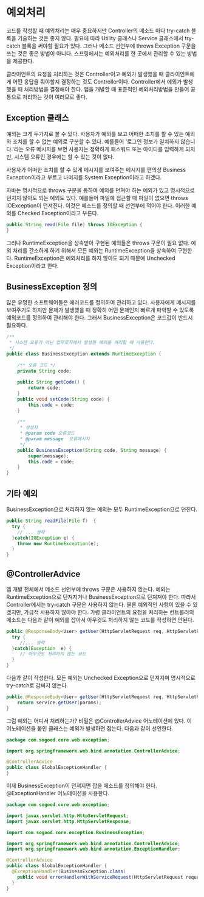# 예외처리

코드를 작성할 때 예외처리는 매우 중요하지만 Controller의 메소드 마다 try-catch 블록을 기술하는 것은 좋지 않다. 필요에 따라 Utility 클래스나 Service 클래스에서 try-catch 블록을 써야할 필요가 있다. 그러나 메소드 선언부에 throws Exception 구문을 쓰는 것은 좋은 방법이 아니다. 스프링에서는 예외처리를 한 곳에서 관리할 수 있는 방법을 제공한다.

클라이언트의 요청을 처리하는 것은 Controller이고 예외가 발생했을 때 클라이언트에게 어떤 응답을 줘야할지 결정하는 것도 Controller이다. Controller에서 에외가 발생했을 때 처리방법을 결정해야 한다. 앱을 개발할 때 표준적인 예외처리방법을 만들어 공통으로 처리하는 것이 여러모로 좋다.

## Exception 클래스

예외는 크게 두가지로 볼 수 있다. 사용자가 예외를 보고 어떠한 조치를 할 수 있는 예외와 조치를 할 수 없는 예외로 구분할 수 있다. 예를들어 '로그인 정보가 일치하지 않습니다.'라는 오류 메시지를 보면 사용자는 정확하게 패스워드 또는 아이디를 입력하게 되지만, 시스템 오류인 경우에는 할 수 있는 것이 없다.

사용자가 어떠한 조치를 할 수 있게 메시지를 보여주는 메시지를 편의상 Business Exception이라고 부르고 나머지를 System Exception이라고 하겠다.

자바는 명시적으로 throws 구문을 통하여 예외를 던져야 하는 예외가 있고 명시적으로 던지지 않아도 되는 예외도 있다. 예를들어 파일에 접근할 때 파일이 없으면 throws IOException이 던져진다. 이것은 메소드를 정의할 때 선언부에 적어야 한다. 이러한 예외를 Checked Exception이라고 부른다.

```java
public String read(File file) throws IOException {
}
```

그러나 RuntimeException을 상속받아 구현된 예외들은 throws 구문이 필요 없다. 예외 처리를 간소하게 하기 위해서 모든 예외는 RuntimeException을 상속하여 구현한다. RuntimeException은 예외처리를 하지 않아도 되기 때문에 Unchecked Exception이라고 한다.

## BusinessException 정의

많은 유명한 소프트웨어들은 에러코드를 정의하여 관리하고 있다. 사용자에게 메시지를 보여주기도 하지만 문제가 발생했을 때 정확히 어떤 문제인지 빠르게 파악할 수 있도록 예외코드를 정의하여 관리해야 한다. 그래서 BusinessException은 코드값이 반드시 필요하다.

```java
/**
 * 시스템 오류가 아닌 업무로직에서 발생한 예외를 처리할 때 사용한다. 
 */
public class BusinessException extends RuntimeException {
	
	/** 오류 코드 */
	private String code;
	
	public String getCode() {
		return code;
	}
	public void setCode(String code) {
		this.code = code;
	}
	
	/**
	 * 생성자
	 * @param code 오류코드 
	 * @param message  오류메시지 
	 */
	public BusinessException(String code, String message) {
		super(message);
		this.code = code;
	}
}
```

## 기타 예외

BusinessException으로 처리하지 않는 예외는 모두 RuntimeException으로 던진다.

```java
public String readFile(File f)  {
  try {
    // ... 생략 
  }catch(IOException e) {
    throw new RuntimeException(e);
  }
}
```

## @ControllerAdvice

앱 개발 전체에서 메소드 선언부에 throws 구문은 사용하지 않는다. 예외는 RuntimeException으로 던져지거나 BusinessException으로 던져져야 한다. 따라서 Controller에서는 try-catch 구문은 사용하지 않는다. 물론 예외적인 사항이 있을 수 있겠지만, 가급적 사용하지 않아야 한다. 가령 클라이언트의 요청을 처리하는 컨트롤러의 메소드는 다음과 같이 예외를 잡아서 아무것도 처리하지 않는 코드를 작성하면 안된다.

```java
public @ResponseBody<User> getUser(HttpServletRequest req, HttpServletResponse res){ 
  try {
     //... 생략 
  }catch(Exception  e) {
     // 아무것도 처리하지 않는 코드 
  }
}
```

다음과 같이 작성한다. 모든 예외는 Unchecked Exception으로 던져지며 명시적으로 try-catch로 감싸지 않는다.

```java
public @ResponseBody<User> getUser(HttpServletRequest req, HttpServletResponse res){ 
    return service.getUser(params);
}
```

그럼 예외는 어디서 처리하는가? 비밀은 @ControllerAdvice 어노테이션에 있다. 이 어노테이션을 붙인 클래스는 예외가 발생하면 잡는다. 다음과 같이 선언한다.

```java
package com.sogood.core.web.exception;

import org.springframework.web.bind.annotation.ControllerAdvice;

@ControllerAdvice
public class GlobalExceptionHandler {
}
```

이제 BusinessException이 던져지면 잡을 메소드를 정의해야 한다. @ExceptionHandler 어노테이션을 사용한다.

```java
package com.sogood.core.web.exception;

import javax.servlet.http.HttpServletRequest;
import javax.servlet.http.HttpServletResponse;

import com.sogood.core.exception.BusinessException;

import org.springframework.web.bind.annotation.ControllerAdvice;
import org.springframework.web.bind.annotation.ExceptionHandler;

@ControllerAdvice
public class GlobalExceptionHandler {
  @ExceptionHandler(BusinessException.class)
	public void errorHandlerWithServiceRequest(HttpServletRequest request, HttpServletResponse response, BusinessException e) throws Exception {
  }
}
```
